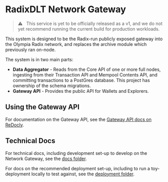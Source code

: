 # RadixDLT Network Gateway

> ⚠️ &nbsp; This service is yet to be officially released as a v1, and we do not yet recommend running the current build for production workloads.

This system is designed to be the Radix-run publicly exposed gateway into the Olympia Radix network, and replaces the archive module which previously ran on-node.

The system is in two main parts:
* **Data Aggregator** - Reads from the Core API of one or more full nodes, ingesting from their Transaction API and Mempool Contents API, and committing transactions to a PostGres database. This project has ownership of the schema migrations.
* **Gateway API** - Provides the public API for Wallets and Explorers.

## Using the Gateway API

For documentation on the Gateway API, see the [Gateway API docs on ReDocly](https://raw.githubusercontent.com/radixdlt/radixdlt-network-gateway/develop/generation/gateway-api-spec.yaml).

## Technical Docs

For technical docs, including development set-up to develop on the Network Gateway, see the [docs folder](./docs).

For docs on the recommended deployment set-up, including to run a toy-deployment locally to test against, see the [deployment folder](./deployment).
